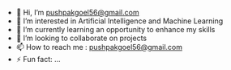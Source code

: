 - 👋 Hi, I’m pushpakgoel56@gmail.com
- 👀 I’m interested in Artificial Intelligence and Machine Learning
- 🌱 I’m currently learning an opportunity to enhance my skills
- 💞️ I’m looking to collaborate on projects
- 📫 How to reach me : pushpakgoel56@gmail.com
- ⚡ Fun fact: ...

<!---
pushpakgoel621/pushpakgoel621 is a ✨ special ✨ repository because its `README.md` (this file) appears on your GitHub profile.
You can click the Preview link to take a look at your changes.
--->
